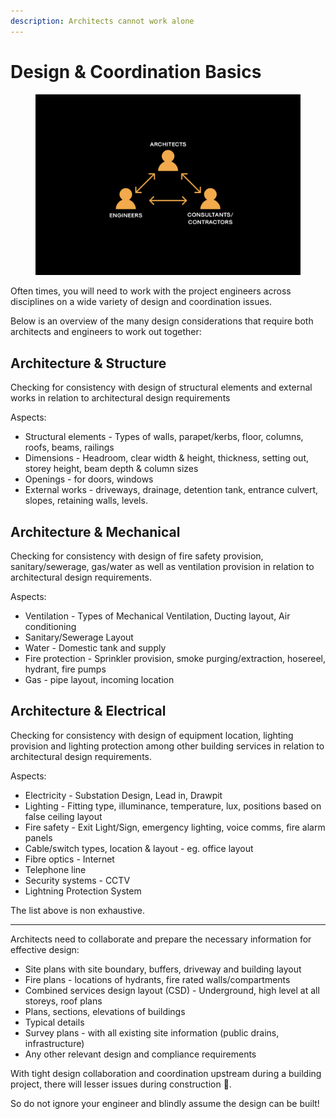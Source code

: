 ```yaml
---
description: Architects cannot work alone
---
```


# Design & Coordination Basics

<figure><img src="../.gitbook/assets/Design &#x26; Coordination.png" alt=""><figcaption></figcaption></figure>

Often times, you will need to work with the project engineers across disciplines on a wide variety of design and coordination issues.

Below is an overview of the many design considerations that require both architects and engineers to work out together:

## Architecture & Structure

Checking for consistency with design of structural elements and external works in relation to architectural design requirements

Aspects:

* Structural elements - Types of walls, parapet/kerbs, floor, columns, roofs, beams, railings
* Dimensions - Headroom, clear width & height, thickness, setting out, storey height, beam depth & column sizes
* Openings - for doors, windows
* External works - driveways, drainage, detention tank, entrance culvert, slopes, retaining walls, levels.

## Architecture & Mechanical

Checking for consistency with design of fire safety provision, sanitary/sewerage, gas/water as well as ventilation provision in relation to architectural design requirements.

Aspects:

* Ventilation - Types of Mechanical Ventilation, Ducting layout, Air conditioning
* Sanitary/Sewerage Layout
* Water - Domestic tank and supply
* Fire protection - Sprinkler provision, smoke purging/extraction, hosereel, hydrant, fire pumps
* Gas - pipe layout, incoming location

## Architecture & Electrical

Checking for consistency with design of equipment location, lighting provision and lighting protection among other building services in relation to architectural design requirements.

Aspects:

* Electricity - Substation Design, Lead in, Drawpit
* Lighting - Fitting type, illuminance, temperature, lux, positions based on false ceiling layout
* Fire safety - Exit Light/Sign, emergency lighting, voice comms, fire alarm panels
* Cable/switch types, location & layout - eg. office layout
* Fibre optics - Internet
* Telephone line
* Security systems - CCTV
* Lightning Protection System

The list above is non exhaustive.

***

Architects need to collaborate and prepare the necessary information for effective design:

* Site plans with site boundary, buffers, driveway and building layout
* Fire plans - locations of hydrants, fire rated walls/compartments
* Combined services design layout (CSD) - Underground, high level at all storeys, roof plans
* Plans, sections, elevations of buildings
* Typical details
* Survey plans - with all existing site information (public drains, infrastructure)
* Any other relevant design and compliance requirements

With tight design collaboration and coordination upstream during a building project, there will lesser issues during construction 🚧.

So do not ignore your engineer and blindly assume the design can be built!
